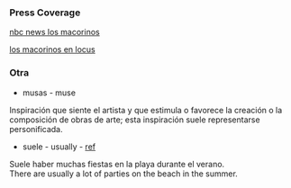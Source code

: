 
### Press Coverage

[nbc news los macorinos](https://www.nbcnews.com/news/latino/stirring-tribute-latin-american-music-legends-natalia-lafourcade-s-musas-n762991)

[los macorinos en locus](https://comunicacion.uaa.mx/revista/index.php/2019/02/19/quienes-son-los-macorinos/)

### Otra

* musas - muse

Inspiración que siente el artista y que estimula o favorece la creación o la composición de obras de arte; esta inspiración suele representarse personificada.

* suele - usually - [ref](https://www.spanishdict.com/translate/suele)

Suele haber muchas fiestas en la playa durante el verano.  
There are usually a lot of parties on the beach in the summer.
